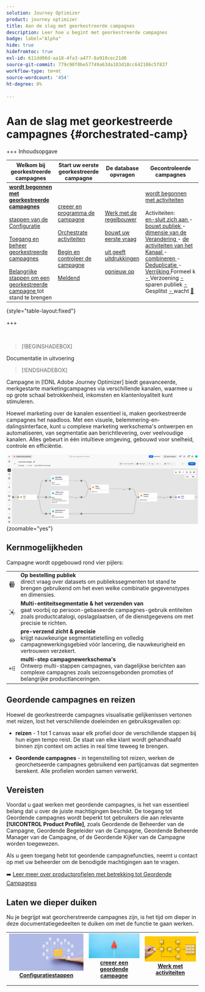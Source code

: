 ```yaml
---
solution: Journey Optimizer
product: journey optimizer
title: Aan de slag met georkestreerde campagnes
description: Leer hoe u begint met georkestreerde campagnes
badge: label="Alpha"
hide: true
hidefromtoc: true
exl-id: 611dd06d-aa18-4fa3-a477-8a910cec21d8
source-git-commit: 779c90f0be57749a63da103d18cc642106c5f837
workflow-type: tm+mt
source-wordcount: '454'
ht-degree: 0%

---
```


# Aan de slag met georkestreerde campagnes {#orchestrated-camp}

+++ Inhoudsopgave

| Welkom bij georkestreerde campagnes | Start uw eerste georkestreerde campagne | De database opvragen | Gecontroleerde campagnes |
|---|---|---|---|
| <b>[ wordt begonnen met georkestreerde campagnes ](gs-orchestrated-campaigns.md)</b><br/><br/>[ stappen van de Configuratie ](configuration-steps.md)<br/><br/>[ Toegang en beheer georkestreerde campagnes ](access-manage-orchestrated-campaigns.md)<br/><br/>[ Belangrijke stappen om een georkestreerde campagne ](gs-campaign-creation.md) tot stand te brengen | [ creeer en programma de campagne ](create-orchestrated-campaign.md)<br/><br/>[ Orchestrate activiteiten ](orchestrate-activities.md)<br/><br/>[ Begin en controleer de campagne ](start-monitor-campaigns.md)<br/><br/>[ Meldend ](reporting-campaigns.md) | [ Werk met de regelbouwer ](orchestrated-rule-builder.md)<br/><br/>[ bouwt uw eerste vraag ](build-query.md)<br/><br/>[ uit geeft uitdrukkingen ](edit-expressions.md)<br/><br/>[ opnieuw op ](retarget.md) | [ wordt begonnen met activiteiten ](activities/about-activities.md)<br/><br/> Activiteiten:<br/>[ en-sluit zich aan ](activities/and-join.md) - [ bouwt publiek ](activities/build-audience.md) - [ dimensie van de Verandering ](activities/change-dimension.md) - [ de activiteiten van het Kanaal ](activities/channels.md) - [ combineren ](activities/combine.md) - [ Deduplicatie ](activities/deduplication.md) - [ Verrijking ](activities/enrichment.md) Formeel k [ - ](activities/fork.md) Verzoening [ - ](activities/reconciliation.md) sparen publiek [ - ](activities/save-audience.md) Gesplitst [ - ](activities/split.md) wacht [&#128279;](activities/wait.md) |

{style="table-layout:fixed"}

+++

<br/>

>[!BEGINSHADEBOX]

Documentatie in uitvoering

>[!ENDSHADEBOX]

Campagne in [!DNL Adobe Journey Optimizer] biedt geavanceerde, merkgestarte marketingcampagnes via verschillende kanalen, waarmee u op grote schaal betrokkenheid, inkomsten en klantenloyaliteit kunt stimuleren.

Hoewel marketing over de kanalen essentieel is, maken georkestreerde campagnes het naadloos. Met een visuele, belemmering-en-dalingsinterface, kunt u complexe marketing werkschema&#39;s ontwerpen en automatiseren, van segmentatie aan berichtlevering, over veelvoudige kanalen. Alles gebeurt in één intuïtieve omgeving, gebouwd voor snelheid, controle en efficiëntie.

![](assets/canvas-example-diagram.png){zoomable="yes"}

## Kernmogelijkheden

Campagne wordt opgebouwd rond vier pijlers:

<table style="table-layout:auto">
<tr style="border: 0;">
<td><img alt="Op verzoek publiek" src="assets/do-not-localize/icon-audience.svg" width="50px"></a></td><td><b> Op bestelling publiek </b><br/> direct vraag over datasets om publiekssegmenten tot stand te brengen gebruikend om het even welke combinatie gegevenstypes en dimensies.</td></tr>
<tr style="border: 0;">
<td><img alt="Segmentering en verzending van meerdere entiteiten" src="assets/do-not-localize/icon-entity.svg" width="50px"></a></td><td><b> Multi-entiteitsegmentatie &amp; het verzenden van </b><br/> gaat voorbij op persoon-gebaseerde campagnes-gebruik entiteiten zoals productcatalogi, opslagplaatsen, of de dienstgegevens om met precisie te richten.</td></tr>
<tr style="border: 0;">
<td><img alt="Zichtbaarheid vóór verzending en precisie" src="assets/do-not-localize/icon-visibility.svg" width="50px"></a></td><td><b> pre-verzend zicht &amp; precisie </b><br/> krijgt nauwkeurige segmentatietelling en volledig campagnewerkingsgebied vóór lancering, die nauwkeurigheid en vertrouwen verzekert.</td></tr>
<tr style="border: 0;">
<td><img alt="Workflows voor meerdere stappen" src="assets/do-not-localize/icon-multistep.svg" width="50px"></a></td><td><b> multi-step campagnewerkschema's </b><br/> Ontwerp multi-stappen campagnes, van dagelijkse berichten aan complexe campagnes zoals seizoensgebonden promoties of belangrijke productlanceringen.</td></tr>
</table>

## Geordende campagnes en reizen

Hoewel de georkestreerde campagnes visualisatie gelijkenissen vertonen met reizen, lost het verschillende doeleinden en gebruiksgevallen op:

* **reizen** - 1 tot 1 canvas waar elk profiel door de verschillende stappen bij hun eigen tempo reist. De staat van elke klant wordt gehandhaafd binnen zijn context om acties in real time teweeg te brengen.

* **Geordende campagnes** - in tegenstelling tot reizen, werken de georchetseerde campagnes gebruikend een partijcanvas dat segmenten berekent. Alle profielen worden samen verwerkt.

## Vereisten

Voordat u gaat werken met geordende campagnes, is het van essentieel belang dat u over de juiste machtigingen beschikt. De toegang tot Geordende campagnes wordt beperkt tot gebruikers die aan relevante **[!UICONTROL Product Profile]**, zoals Geordende de Beheerder van de Campagne, Geordende Begeleider van de Campagne, Geordende Beheerde Manager van de Campagne, of de Geordende Kijker van de Campagne worden toegewezen.

Als u geen toegang hebt tot geordende campagnefuncties, neemt u contact op met uw beheerder om de benodigde machtigingen aan te vragen.

➡️ [ Leer meer over productprofielen met betrekking tot Geordende Campagnes ](../administration/ootb-product-profiles.md)

## Laten we dieper duiken

Nu je begrijpt wat georcherstreerde campagnes zijn, is het tijd om dieper in deze documentatiegedeelten te duiken om met de functie te gaan werken.

<table><tr style="border: 0; text-align: center;">
<td>
<a href="gs-campaign-creation.md">
<img alt="Workflows openen en beheren" src="assets/do-not-localize/workflow-access.jpeg">
</a>
<div>
<a href="gs-campaign-creation.md"><strong>Configuratiestappen</strong></a>
</div>
<p>
</td>
<td>
<a href="create-orchestrated-campaign.md">
<img alt="Lood" src="assets/do-not-localize/workflow-create.jpeg">
</a>
<div><a href="create-orchestrated-campaign.md"><strong> creeer een geordende campagne </strong>
</div>
<p>
</td>
<td>
<a href="activities/about-activities.md">
<img alt="Onfrequent" src="assets/do-not-localize/workflow-activities.jpeg">
</a>
<div>
<a href="activities/about-activities.md"><strong> Werk met activiteiten </strong></a>
</div>
<p></td>
</tr></table>
